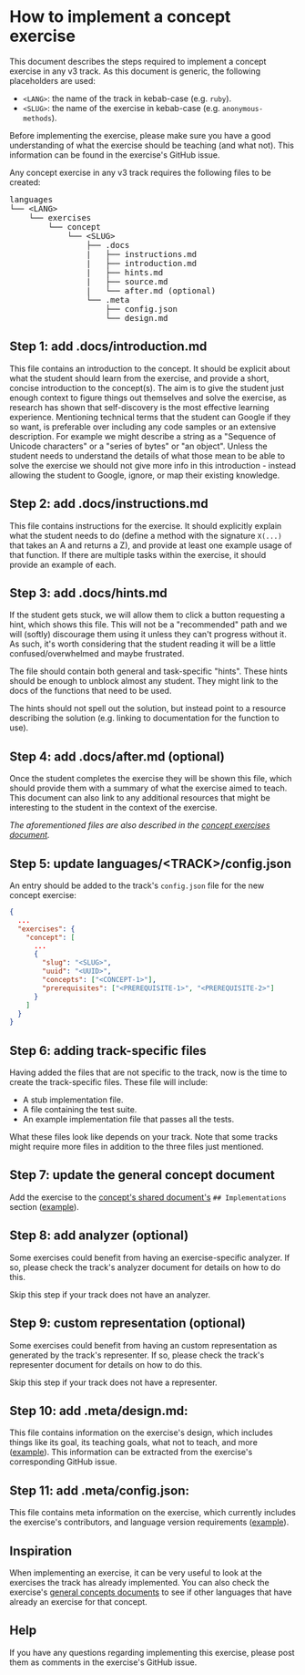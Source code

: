 # How to implement a concept exercise

This document describes the steps required to implement a concept exercise in any v3 track. As this document is generic, the following placeholders are used:

- `<LANG>`: the name of the track in kebab-case (e.g. `ruby`).
- `<SLUG>`: the name of the exercise in kebab-case (e.g. `anonymous-methods`).

Before implementing the exercise, please make sure you have a good understanding of what the exercise should be teaching (and what not). This information can be found in the exercise's GitHub issue.

Any concept exercise in any v3 track requires the following files to be created:

<pre>
languages
└── &lt;LANG&gt;
    └── exercises
        └── concept
            └── &lt;SLUG&gt;
                ├── .docs
                |   ├── instructions.md
                |   ├── introduction.md
                |   ├── hints.md
                |   ├── source.md
                |   └── after.md (optional)
                └── .meta
                    ├── config.json
                    └── design.md
</pre>

## Step 1: add .docs/introduction.md

This file contains an introduction to the concept. It should be explicit about what the student should learn from the exercise, and provide a short, concise introduction to the concept(s). The aim is to give the student just enough context to figure things out themselves and solve the exercise, as research has shown that self-discovery is the most effective learning experience. Mentioning technical terms that the student can Google if they so want, is preferable over including any code samples or an extensive description. For example we might describe a string as a "Sequence of Unicode characters" or a "series of bytes" or "an object". Unless the student needs to understand the details of what those mean to be able to solve the exercise we should not give more info in this introduction - instead allowing the student to Google, ignore, or map their existing knowledge.

## Step 2: add .docs/instructions.md

This file contains instructions for the exercise. It should explicitly explain what the student needs to do (define a method with the signature `X(...)` that takes an A and returns a Z), and provide at least one example usage of that function. If there are multiple tasks within the exercise, it should provide an example of each.

## Step 3: add .docs/hints.md

If the student gets stuck, we will allow them to click a button requesting a hint, which shows this file. This will not be a "recommended" path and we will (softly) discourage them using it unless they can't progress without it. As such, it's worth considering that the student reading it will be a little confused/overwhelmed and maybe frustrated.

The file should contain both general and task-specific "hints". These hints should be enough to unblock almost any student. They might link to the docs of the functions that need to be used.

The hints should not spell out the solution, but instead point to a resource describing the solution (e.g. linking to documentation for the function to use).

## Step 4: add .docs/after.md (optional)

Once the student completes the exercise they will be shown this file, which should provide them with a summary of what the exercise aimed to teach. This document can also link to any additional resources that might be interesting to the student in the context of the exercise.

_The aforementioned files are also described in the [concept exercises document][docs-concept-exercises]._

## Step 5: update languages/&lt;TRACK&gt;/config.json

An entry should be added to the track's `config.json` file for the new concept exercise:

```json
{
  ...
  "exercises": {
    "concept": [
      ...
      {
        "slug": "<SLUG>",
        "uuid": "<UUID>",
        "concepts": ["<CONCEPT-1>"],
        "prerequisites": ["<PREREQUISITE-1>", "<PREREQUISITE-2>"]
      }
    ]
  }
}
```

## Step 6: adding track-specific files

Having added the files that are not specific to the track, now is the time to create the track-specific files. These file will include:

- A stub implementation file.
- A file containing the test suite.
- An example implementation file that passes all the tests.

What these files look like depends on your track. Note that some tracks might require more files in addition to the three files just mentioned.

## Step 7: update the general concept document

Add the exercise to the [concept's shared document's][reference] `## Implementations` section ([example](https://github.com/exercism/v3/blob/master/reference/types/string.md#implementations)).

## Step 8: add analyzer (optional)

Some exercises could benefit from having an exercise-specific analyzer. If so, please check the track's analyzer document for details on how to do this.

Skip this step if your track does not have an analyzer.

## Step 9: custom representation (optional)

Some exercises could benefit from having an custom representation as generated by the track's representer. If so, please check the track's representer document for details on how to do this.

Skip this step if your track does not have a representer.

## Step 10: add .meta/design.md:

This file contains information on the exercise's design, which includes things like its goal, its teaching goals, what not to teach, and more ([example][meta-design]). This information can be extracted from the exercise's corresponding GitHub issue.

## Step 11: add .meta/config.json:

This file contains meta information on the exercise, which currently includes the exercise's contributors, and language version requirements ([example][meta-config-json]).

## Inspiration

When implementing an exercise, it can be very useful to look at the exercises the track has already implemented. You can also check the exercise's [general concepts documents][reference] to see if other languages that have already an exercise for that concept.

## Help

If you have any questions regarding implementing this exercise, please post them as comments in the exercise's GitHub issue.

[docs-concept-exercises]: ../concept-exercises.md
[reference]: ../../reference/concepts/README.md
[meta-design]: ../../languages/csharp/exercises/concept/enums-advanced/.meta/design.md
[meta-config-json]: ../../languages/csharp/exercises/concept/enums-advanced/.meta/config.json
